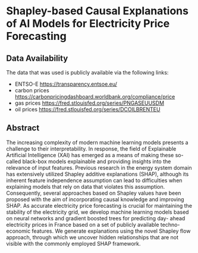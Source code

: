 # Shapley-based Causal Explanations of AI Models for Electricity Price Forecasting

## Data Availability
The data that was used is publicly available via the following links:
- ENTSO-E https://transparency.entsoe.eu/
- carbon prices https://carbonpricingdashboard.worldbank.org/compliance/price
- gas prices https://fred.stlouisfed.org/series/PNGASEUUSDM
- oil prices https://fred.stlouisfed.org/series/DCOILBRENTEU

## Abstract
The increasing complexity of modern machine learning models presents
a challenge to their interpretability. In response, the field of Explainable
Artificial Intelligence (XAI) has emerged as a means of making these
so-called black-box models explainable and providing insights into the
relevance of input features. Previous research in the energy system domain
has extensively utilized Shapley additive explanations (SHAP), although
its inherent feature independence assumption can lead to difficulties
when explaining models that rely on data that violates this assumption.
Consequently, several approaches based on Shapley values have been
proposed with the aim of incorporating causal knowledge and improving
SHAP. As accurate electricity price forecasting is crucial for maintaining
the stability of the electricity grid, we develop machine learning models
based on neural networks and gradient boosted trees for predicting day-
ahead electricity prices in France based on a set of publicly available
techno-economic features. We generate explanations using the novel
Shapley flow approach, through which we uncover hidden relationships
that are not visible with the commonly employed SHAP framework.
